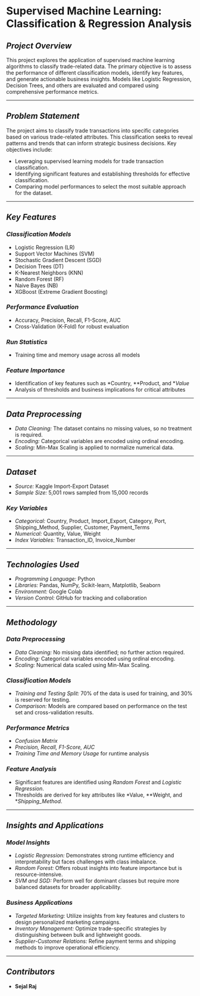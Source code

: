 # Supervised Machine Learning: Classification & Regression Analysis  

## *Project Overview*  
This project explores the application of supervised machine learning algorithms to classify trade-related data. The primary objective is to assess the performance of different classification models, identify key features, and generate actionable business insights. Models like Logistic Regression, Decision Trees, and others are evaluated and compared using comprehensive performance metrics.  

---

## *Problem Statement*  
The project aims to classify trade transactions into specific categories based on various trade-related attributes. This classification seeks to reveal patterns and trends that can inform strategic business decisions. Key objectives include:  

- Leveraging supervised learning models for trade transaction classification.  
- Identifying significant features and establishing thresholds for effective classification.  
- Comparing model performances to select the most suitable approach for the dataset.  

---

## *Key Features*  

### *Classification Models*  
- Logistic Regression (LR)  
- Support Vector Machines (SVM)  
- Stochastic Gradient Descent (SGD)  
- Decision Trees (DT)  
- K-Nearest Neighbors (KNN)  
- Random Forest (RF)  
- Naive Bayes (NB)  
- XGBoost (Extreme Gradient Boosting)  

### *Performance Evaluation*  
- Accuracy, Precision, Recall, F1-Score, AUC  
- Cross-Validation (K-Fold) for robust evaluation  

### *Run Statistics*  
- Training time and memory usage across all models  

### *Feature Importance*  
- Identification of key features such as *Country, **Product, and **Value*  
- Analysis of thresholds and business implications for critical attributes  

---

## *Data Preprocessing*  
- *Data Cleaning:* The dataset contains no missing values, so no treatment is required.  
- *Encoding:* Categorical variables are encoded using ordinal encoding.  
- *Scaling:* Min-Max Scaling is applied to normalize numerical data.  

---

## *Dataset*  

- *Source:* Kaggle Import-Export Dataset  
- *Sample Size:* 5,001 rows sampled from 15,000 records  

### *Key Variables*  
- *Categorical:* Country, Product, Import_Export, Category, Port, Shipping_Method, Supplier, Customer, Payment_Terms  
- *Numerical:* Quantity, Value, Weight  
- *Index Variables:* Transaction_ID, Invoice_Number  

---

## *Technologies Used*  
- *Programming Language:* Python  
- *Libraries:* Pandas, NumPy, Scikit-learn, Matplotlib, Seaborn  
- *Environment:* Google Colab  
- *Version Control:* GitHub for tracking and collaboration  

---

## *Methodology*  

### *Data Preprocessing*  
- *Data Cleaning:* No missing data identified; no further action required.  
- *Encoding:* Categorical variables encoded using ordinal encoding.  
- *Scaling:* Numerical data scaled using Min-Max Scaling.  

### *Classification Models*  
- *Training and Testing Split:* 70% of the data is used for training, and 30% is reserved for testing.  
- *Comparison:* Models are compared based on performance on the test set and cross-validation results.  

### *Performance Metrics*  
- *Confusion Matrix*  
- *Precision, Recall, F1-Score, AUC*  
- *Training Time and Memory Usage* for runtime analysis  

### *Feature Analysis*  
- Significant features are identified using *Random Forest* and *Logistic Regression*.  
- Thresholds are derived for key attributes like *Value, **Weight, and **Shipping_Method*.  

---

## *Insights and Applications*  

### *Model Insights*  
- *Logistic Regression:* Demonstrates strong runtime efficiency and interpretability but faces challenges with class imbalance.  
- *Random Forest:* Offers robust insights into feature importance but is resource-intensive.  
- *SVM and SGD:* Perform well for dominant classes but require more balanced datasets for broader applicability.  

### *Business Applications*  
- *Targeted Marketing:* Utilize insights from key features and clusters to design personalized marketing campaigns.  
- *Inventory Management:* Optimize trade-specific strategies by distinguishing between bulk and lightweight goods.  
- *Supplier-Customer Relations:* Refine payment terms and shipping methods to improve operational efficiency.  

---

## *Contributors*  
- **Sejal Raj**
